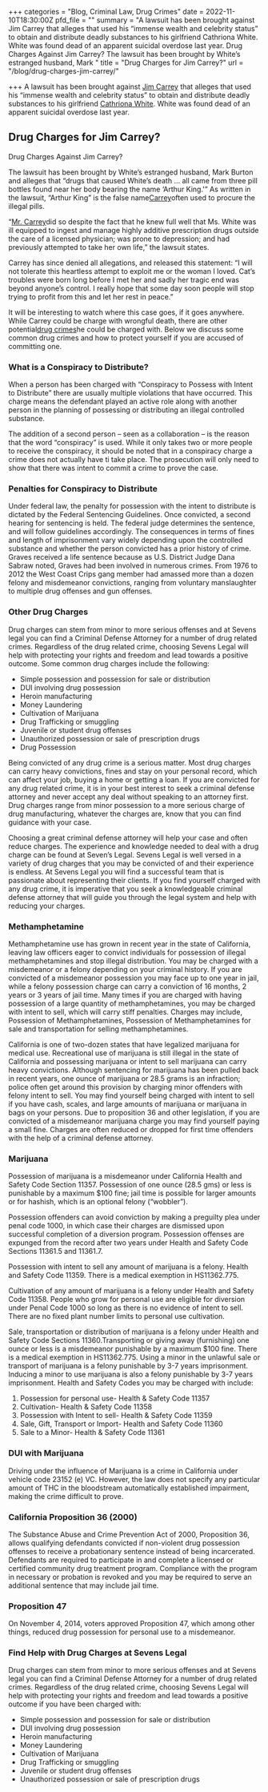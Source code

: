 +++
categories = "Blog, Criminal Law, Drug Crimes"
date = 2022-11-10T18:30:00Z
pfd_file = ""
summary = "A lawsuit has been brought against Jim Carrey that alleges that used his “immense wealth and celebrity status” to obtain and distribute deadly substances to his girlfriend Cathriona White. White was found dead of an apparent suicidal overdose last year. Drug Charges Against Jim Carrey? The lawsuit has been brought by White’s estranged husband, Mark "
title = "Drug Charges for Jim Carrey?"
url = "/blog/drug-charges-jim-carrey/"

+++
A lawsuit has been brought against [Jim Carrey](https://www.sevenslegal.com/) that alleges that used his “immense wealth and celebrity status” to obtain and distribute deadly substances to his girlfriend [Cathriona White](https://www.sevenslegal.com/). White was found dead of an apparent suicidal overdose last year.

## Drug Charges for Jim Carrey?

Drug Charges Against Jim Carrey?

The lawsuit has been brought by White’s estranged husband, Mark Burton and alleges that “drugs that caused White’s death … all came from three pill bottles found near her body bearing the name ‘Arthur King.'” As written in the lawsuit, “Arthur King” is the false name[Carrey](https://www.sevenslegal.com/)often used to procure the illegal pills.

“[Mr. Carrey](https://www.sevenslegal.com/)did so despite the fact that he knew full well that Ms. White was ill equipped to ingest and manage highly additive prescription drugs outside the care of a licensed physician; was prone to depression; and had previously attempted to take her own life,” the lawsuit states.

Carrey has since denied all allegations, and released this statement: “I will not tolerate this heartless attempt to exploit me or the woman I loved. Cat’s troubles were born long before I met her and sadly her tragic end was beyond anyone’s control. I really hope that some day soon people will stop trying to profit from this and let her rest in peace.”

It will be interesting to watch where this case goes, if it goes anywhere. While Carrey could be charge with wrongful death, there are other potential[drug crimes](https://www.sevenslegal.com/)he could be charged with. Below we discuss some common drug crimes and how to protect yourself if you are accused of committing one.

### What is a Conspiracy to Distribute?

When a person has been charged with “Conspiracy to Possess with Intent to Distribute” there are usually multiple violations that have occurred. This charge means the defendant played an active role along with another person in the planning of possessing or distributing an illegal controlled substance.

The addition of a second person – seen as a collaboration – is the reason that the word “conspiracy” is used. While it only takes two or more people to receive the conspiracy, it should be noted that in a conspiracy charge a crime does not actually have ti take place. The prosecution will only need to show that there was intent to commit a crime to prove the case.

### Penalties for Conspiracy to Distribute

Under federal law, the penalty for possession with the intent to distribute is dictated by the Federal Sentencing Guidelines. Once convicted, a second hearing for sentencing is held. The federal judge determines the sentence, and will follow guidelines accordingly. The consequences in terms of fines and length of imprisonment vary widely depending upon the controlled substance and whether the person convicted has a prior history of crime. Graves received a life sentence because as U.S. District Judge Dana Sabraw noted, Graves had been involved in numerous crimes. From 1976 to 2012 the West Coast Crips gang member had amassed more than a dozen felony and misdemeanor convictions, ranging from voluntary manslaughter to multiple drug offenses and gun offenses.

### Other Drug Charges

Drug charges can stem from minor to more serious offenses and at Sevens legal you can find a Criminal Defense Attorney for a number of drug related crimes. Regardless of the drug related crime, choosing Sevens Legal will help with protecting your rights and freedom and lead towards a positive outcome. Some common drug charges include the following:

* Simple possession and possession for sale or distribution
* DUI involving drug possession
* Heroin manufacturing
* Money Laundering
* Cultivation of Marijuana
* Drug Trafficking or smuggling
* Juvenile or student drug offenses
* Unauthorized possession or sale of prescription drugs
* Drug Possession

Being convicted of any drug crime is a serious matter. Most drug charges can carry heavy convictions, fines and stay on your personal record, which can affect your job, buying a home or getting a loan. If you are convicted for any drug related crime, it is in your best interest to seek a criminal defense attorney and never accept any deal without speaking to an attorney first. Drug charges range from minor possession to a more serious charge of drug manufacturing, whatever the charges are, know that you can find guidance with your case.

Choosing a great criminal defense attorney will help your case and often reduce charges. The experience and knowledge needed to deal with a drug charge can be found at Seven’s Legal. Sevens Legal is well versed in a variety of drug charges that you may be convicted of and their experience is endless. At Sevens Legal you will find a successful team that is passionate about representing their clients. If you find yourself charged with any drug crime, it is imperative that you seek a knowledgeable criminal defense attorney that will guide you through the legal system and help with reducing your charges.

### Methamphetamine

Methamphetamine use has grown in recent year in the state of California, leaving law officers eager to convict individuals for possession of illegal methamphetamines and stop illegal distribution. You may be charged with a misdemeanor or a felony depending on your criminal history. If you are convicted of a misdemeanor possession you may face up to one year in jail, while a felony possession charge can carry a conviction of 16 months, 2 years or 3 years of jail time. Many times if you are charged with having possession of a large quantity of methamphetamines, you may be charged with intent to sell, which will carry stiff penalties. Charges may include, Possession of Methamphetamines, Possession of Methamphetamines for sale and transportation for selling methamphetamines.

California is one of two-dozen states that have legalized marijuana for medical use. Recreational use of marijuana is still illegal in the state of California and possessing marijuana or intent to sell marijuana can carry heavy convictions. Although sentencing for marijuana has been pulled back in recent years, one ounce of marijuana or 28.5 grams is an infraction; police often get around this provision by charging minor offenders with felony intent to sell. You may find yourself being charged with intent to sell if you have cash, scales, and large amounts of marijuana or marijuana in bags on your persons. Due to proposition 36 and other legislation, if you are convicted of a misdemeanor marijuana charge you may find yourself paying a small fine. Charges are often reduced or dropped for first time offenders with the help of a criminal defense attorney.

### Marijuana

Possession of marijuana is a misdemeanor under California Health and Safety Code Section 11357. Possession of one ounce (28.5 gms) or less is punishable by a maximum $100 fine; jail time is possible for larger amounts or for hashish, which is an optional felony (“wobbler”).

Possession offenders can avoid conviction by making a preguilty plea under penal code 1000, in which case their charges are dismissed upon successful completion of a diversion program. Possession offenses are expunged from the record after two years under Health and Safety Code Sections 11361.5 and 11361.7.

Possession with intent to sell any amount of marijuana is a felony. Health and Safety Code 11359. There is a medical exemption in HS11362.775.

Cultivation of any amount of marijuana is a felony under Health and Safety Code 11358. People who grow for personal use are eligible for diversion under Penal Code 1000 so long as there is no evidence of intent to sell. There are no fixed plant number limits to personal use cultivation.

Sale, transportation or distribution of marijuana is a felony under Health and Safety Code Sections 11360.Transporting or giving away (furnishing) one ounce or less is a misdemeanor punishable by a maximum $100 fine. There is a medical exemption in HS11362.775. Using a minor in the unlawful sale or transport of marijuana is a felony punishable by 3-7 years imprisonment. Inducing a minor to use marijuana is also a felony punishable by 3-7 years imprisonment. Health and Safety Codes you may be charged with include:

1. Possession for personal use- Health & Safety Code 11357
2. Cultivation- Health & Safety Code 11358
3. Possession with Intent to sell- Health & Safety Code 11359
4. Sale, Gift, Transport or Import- Health and Safety Code 11360
5. Sale to a Minor- Health & Safety Code 11361

### DUI with Marijuana

Driving under the influence of Marijuana is a crime in California under vehicle code 23152 (e) VC. However, the law does not specify any particular amount of THC in the bloodstream automatically established impairment, making the crime difficult to prove.

### California Proposition 36 (2000)

The Substance Abuse and Crime Prevention Act of 2000, Proposition 36, allows qualifying defendants convicted if non-violent drug possession offenses to receive a probationary sentence instead of being incarcerated. Defendants are required to participate in and complete a licensed or certified community drug treatment program. Compliance with the program in necessary or probation is revoked and you may be required to serve an additional sentence that may include jail time.

### Proposition 47

On November 4, 2014, voters approved Proposition 47, which among other things, reduced drug possession for personal use to a misdemeanor.

### Find Help with Drug Charges at Sevens Legal

Drug charges can stem from minor to more serious offenses and at Sevens legal you can find a Criminal Defense Attorney for a number of drug related crimes. Regardless of the drug related crime, choosing Sevens Legal will help with protecting your rights and freedom and lead towards a positive outcome if you have been charged with:

* Simple possession and possession for sale or distribution
* DUI involving drug possession
* Heroin manufacturing
* Money Laundering
* Cultivation of Marijuana
* Drug Trafficking or smuggling
* Juvenile or student drug offenses
* Unauthorized possession or sale of prescription drugs